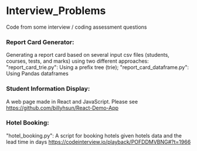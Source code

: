 # Interview_Problems
Code from some interview / coding assessment questions

### Report Card Generator:
Generating a report card based on several input csv files (students, courses, tests, and marks) using two different approaches:
"report_card_trie.py": Using a prefix tree (trie); 
"report_card_dataframe.py": Using Pandas dataframes

### Student Information Display:
A web page made in React and JavaScript. Please see https://github.com/billyhsun/React-Demo-App

### Hotel Booking:
"hotel_booking.py": A script for booking hotels given hotels data and the lead time in days
https://codeinterview.io/playback/POFDDMVBNG#?t=1966
